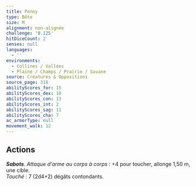 ```yaml
---
title: Poney
type: Bête
size: M
alignment: non-alignée
challenge: '0.125'
hitDiceCount: 2
senses: null
languages:
  - ''
environments:
  - Collines / Vallées
  - Plaine / Champs / Prairie / Savane
source: Créatures & Oppositions
source_page: 318
abilityScores_for: 15
abilityScores_dex: 10
abilityScores_con: 13
abilityScores_int: 2
abilityScores_sag: 11
abilityScores_cha: 7
ac_armorType: null
movement_walk: 12
---
```

## Actions
_**Sabots**_. _Attaque d'arme au corps à corps_ : +4 pour toucher, allonge 1,50 m, une cible.  
_Touché_ : 7 (2d4+2) dégâts contondants.
